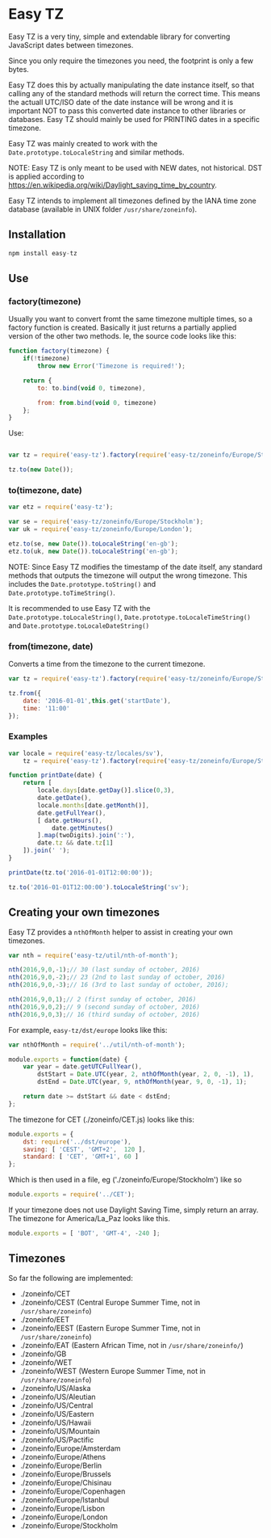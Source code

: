 # Easy TZ

Easy TZ is a very tiny, simple and extendable library for
converting JavaScript dates between timezones.

Since you only require the timezones you need, the footprint is only a few
bytes.

Easy TZ does this by actually manipulating the date instance itself,
so that calling any of the standard methods will return the correct time.
This means the actuall UTC/ISO date of the date instance will be wrong and
it is important NOT to pass this converted date instance to other libraries
or databases. Easy TZ should mainly be used for PRINTING dates in
a specific timezone.

Easy TZ was mainly created to work with the `Date.prototype.toLocaleString` and
similar methods.

NOTE: Easy TZ is only meant to be used with NEW dates, not historical. DST is applied
according to <https://en.wikipedia.org/wiki/Daylight_saving_time_by_country>.

Easy TZ intends to implement all timezones defined by the IANA time zone database (available in UNIX folder
`/usr/share/zoneinfo`).

## Installation

```js
npm install easy-tz
```


## Use

### factory(timezone)

Usually you want to convert fromt the same timezone multiple times,
so a factory function is created. Basically it just returns
a partially applied version of the other two methods. Ie, the source code looks like
this:

```js
function factory(timezone) {
	if(!timezone)
		throw new Error('Timezone is required!');

	return {
		to: to.bind(void 0, timezone),

		from: from.bind(void 0, timezone)
	};
}
```

Use:

```js

var tz = require('easy-tz').factory(require('easy-tz/zoneinfo/Europe/Stockholm'));

tz.to(new Date());
```

### to(timezone, date)

```js
var etz = require('easy-tz');

var se = require('easy-tz/zoneinfo/Europe/Stockholm');
var uk = require('easy-tz/zoneinfo/Europe/London');

etz.to(se, new Date()).toLocaleString('en-gb');
etz.to(uk, new Date()).toLocaleString('en-gb');
```

NOTE: Since Easy TZ modifies the timestamp of the date itself, any standard
methods that outputs the timezone will output the wrong timezone. This includes
the `Date.prototype.toString()` and `Date.prototype.toTimeString()`.

It is recommended to use Easy TZ with the `Date.prototype.toLocaleString()`,
`Date.prototype.toLocaleTimeString()` and `Date.prototype.toLocaleDateString()` 

### from(timezone, date)

Converts a time from the timezone to the current timezone.

```js
var tz = require('easy-tz').factory(require('easy-tz/zoneinfo/Europe/Stockholm'));

tz.from({
	date: '2016-01-01',this.get('startDate'),
	time: '11:00'
});
```

### Examples

```js
var locale = require('easy-tz/locales/sv'),
	tz = require('easy-tz').factory(require('easy-tz/zoneinfo/Europe/Stockholm'));

function printDate(date) {
	return [
		locale.days[date.getDay()].slice(0,3),
		date.getDate(),
		locale.months[date.getMonth()],
		date.getFullYear(),
		[ date.getHours(),
			date.getMinutes() 
		].map(twoDigits).join(':'),
		date.tz && date.tz[1]
	]).join(' ');
}

printDate(tz.to('2016-01-01T12:00:00'));

tz.to('2016-01-01T12:00:00').toLocaleString('sv');
```

## Creating your own timezones

Easy TZ provides a `nthOfMonth` helper to assist in creating your own timezones.

```js
var nth = require('easy-tz/util/nth-of-month');

nth(2016,9,0,-1);// 30 (last sunday of october, 2016)
nth(2016,9,0,-2);// 23 (2nd to last sunday of october, 2016)
nth(2016,9,0,-3);// 16 (3rd to last sunday of october, 2016);

nth(2016,9,0,1);// 2 (first sunday of october, 2016)
nth(2016,9,0,2);// 9 (second sunday of october, 2016)
nth(2016,9,0,3);// 16 (third sunday of october, 2016)
```

For example, `easy-tz/dst/europe` looks like this:

```js
var nthOfMonth = require('../util/nth-of-month');

module.exports = function(date) {
	var year = date.getUTCFullYear(),
		dstStart = Date.UTC(year, 2, nthOfMonth(year, 2, 0, -1), 1),
		dstEnd = Date.UTC(year, 9, nthOfMonth(year, 9, 0, -1), 1);

	return date >= dstStart && date < dstEnd;
};
```

The timezone for CET (./zoneinfo/CET.js) looks like this:

```js
module.exports = {
	dst: require('../dst/europe'),
	saving: [ 'CEST', 'GMT+2',	120 ],
	standard: [ 'CET', 'GMT+1', 60 ]
};
```

Which is then used in a file, eg ('./zoneinfo/Europe/Stockholm') like so

```js
module.exports = require('../CET');
```

If your timezone does not use Daylight Saving Time, simply return an array.
The timezone for America/La_Paz looks like this.

```js
module.exports = [ 'BOT', 'GMT-4', -240 ];
```

## Timezones

So far the following are implemented:

- ./zoneinfo/CET
- ./zoneinfo/CEST (Central Europe Summer Time, not in `/usr/share/zoneinfo`)
- ./zoneinfo/EET
- ./zoneinfo/EEST (Eastern Europe Summer Time, not in `/usr/share/zoneinfo`)
- ./zoneinfo/EAT (Eastern African Time, not in `/usr/share/zoneinfo/`)
- ./zoneinfo/GB
- ./zoneinfo/WET
- ./zoneinfo/WEST (Western Europe Summer Time, not in `/usr/share/zoneinfo`)
- ./zoneinfo/US/Alaska
- ./zoneinfo/US/Aleutian
- ./zoneinfo/US/Central
- ./zoneinfo/US/Eastern
- ./zoneinfo/US/Hawaii
- ./zoneinfo/US/Mountain
- ./zoneinfo/US/Pactific
- ./zoneinfo/Europe/Amsterdam
- ./zoneinfo/Europe/Athens
- ./zoneinfo/Europe/Berlin
- ./zoneinfo/Europe/Brussels
- ./zoneinfo/Europe/Chisinau
- ./zoneinfo/Europe/Copenhagen
- ./zoneinfo/Europe/Istanbul
- ./zoneinfo/Europe/Lisbon
- ./zoneinfo/Europe/London
- ./zoneinfo/Europe/Stockholm
